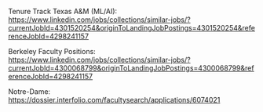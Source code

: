 Tenure Track Texas A&M (ML/AI): https://www.linkedin.com/jobs/collections/similar-jobs/?currentJobId=4301520254&originToLandingJobPostings=4301520254&referenceJobId=4298241157

Berkeley Faculty Positions: https://www.linkedin.com/jobs/collections/similar-jobs/?currentJobId=4300068799&originToLandingJobPostings=4300068799&referenceJobId=4298241157

Notre-Dame: https://dossier.interfolio.com/facultysearch/applications/6074021